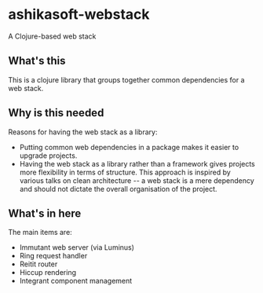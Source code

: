 # ashikasoft-webstack
A Clojure-based web stack

## What's this
This is a clojure library that groups together common dependencies for a web stack.

## Why is this needed
Reasons for having the web stack as a library:
* Putting common web dependencies in a package makes it easier to upgrade projects.
* Having the web stack as a library rather than a framework gives projects more flexibility in terms of structure. This approach is inspired by various talks on clean architecture -- a web stack is a mere dependency and should not dictate the overall organisation of the project.

## What's in here
The main items are:
* Immutant web server (via Luminus)
* Ring request handler
* Reitit router
* Hiccup rendering
* Integrant component management

